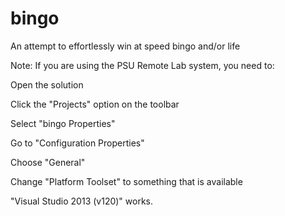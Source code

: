 # bingo
An attempt to effortlessly win at speed bingo and/or life


Note: If you are using the PSU Remote Lab system, you need to:

Open the solution

Click the "Projects" option on the toolbar

Select "bingo Properties"

Go to "Configuration Properties"

Choose "General"

Change "Platform Toolset" to something that is available


"Visual Studio 2013 (v120)" works. 
